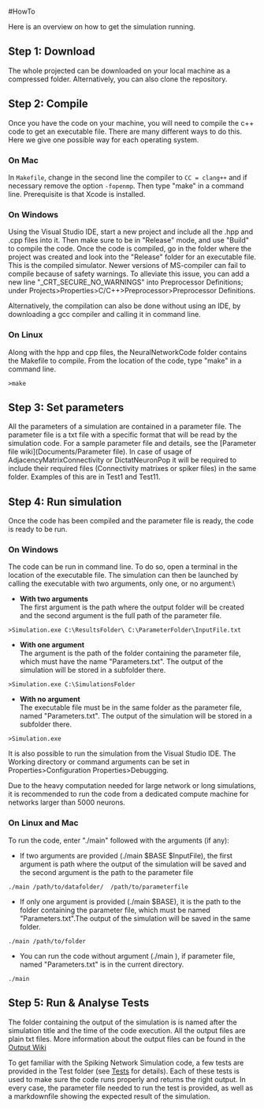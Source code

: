 #HowTo

Here is an overview on how to get the simulation running.

## Step 1: Download 
The whole projected can be downloaded on your local machine as a compressed folder. Alternatively, you can also clone the repository.

## Step 2: Compile 
Once you have the code on your machine, you will need to compile the c++ code to get an executable file.
There are many different ways to do this. Here we give one possible way for each operating system.
### On Mac

In ```Makefile```, change in the second line the compiler to ```CC = clang++``` and if necessary remove the option ```-fopenmp```. Then type "make" in a command line. Prerequisite is that Xcode is installed. 

### On Windows
Using the Visual Studio IDE, start a new project and include all the .hpp and .cpp files into it. Then make sure to be in "Release" mode, and use "Build" to compile the code. Once the code is compiled, go in the folder where the project was created and look into the "Release" folder for an executable file. This is the compiled simulator.
Newer versions of MS-compiler can fail to compile because of safety warnings. To alleviate this issue, you can add a new line "_CRT_SECURE_NO_WARNINGS" into Preprocessor Definitions; under Projects>Properties>C/C++>Preprocessor>Preprocessor Definitions.

Alternatively, the compilation can also be done without using an IDE, by downloading a gcc compiler and calling it in command line.

### On Linux
Along with the hpp and cpp files, the NeuralNetworkCode folder contains the Makefile to compile.
From the location of the code, type "make" in a command line.
```
>make 
```
## Step 3: Set parameters

All the parameters of a simulation are contained in a parameter file. The parameter file is a txt file with a specific format that will be read by the simulation code. For a sample parameter file and details, see the [Parameter file wiki](Documents/Parameter file).
In case of usage of AdjacencyMatrixConnectivity or DictatNeuronPop it will be required to include their required files (Connectivity matrixes or spiker files) in the same folder. Examples of this are in Test1 and Test11.

## Step 4: Run simulation
Once the code has been compiled and the parameter file is ready, the code is ready to be run. 

### On Windows
The code can be run in command line. To do so, open a terminal in the location of the executable file. The simulation can then be launched by calling the executable with two arguments, only one, or no argument:\
- **With two arguments**\
The first argument is the path where the output folder will be created and the second argument is the full path of the parameter file.
```
>Simulation.exe C:\ResultsFolder\ C:\ParameterFolder\InputFile.txt 
```
- **With one argument**\
The argument is the path of the folder containing the parameter file, which must have the name "Parameters.txt". The output of the simulation will be stored in a subfolder there.
```
>Simulation.exe C:\SimulationsFolder
```
- **With no argument**\
The executable file must be in the same folder as the parameter file, named "Parameters.txt". The output of the simulation will be stored in a subfolder there.
```
>Simulation.exe
```

It is also possible to run the simulation from the Visual Studio IDE. The Working directory or command arguments can be set in Properties>Configuration Properties>Debugging. 

Due to the heavy computation needed for large network or long simulations, it is recommended to run the code from a dedicated compute machine for networks larger than 5000 neurons.

### On Linux and Mac
To run the code, enter "./main" followed with the arguments (if any):

- If two arguments are provided (./main $BASE $InputFile), the first argument is path where the output of the simulation will be saved and the second argument is the path to the parameter file 
```
./main /path/to/datafolder/  /path/to/parameterfile 
```
- If only one argument is provided (./main $BASE), it is the path to the folder containing the parameter file, which must be named "Parameters.txt".The output of the simulation will be saved in the same folder.

```
./main /path/to/folder 
```
- You can run the code without argument (./main ), if parameter file, named "Parameters.txt" is in the current directory.

```
./main
```

## Step 5: Run & Analyse Tests 

The folder containing the output of the simulation is is named after the simulation title and the time of the code execution. All the output files are plain txt files. More information about the output files can be found in the [Output Wiki](Documents/Output-Files)


To get familiar with the Spiking Network Simulation code, a few tests are provided in the Test folder (see [Tests](Tests) for details). Each of these tests is used to make sure the code runs properly and returns the right output. In every case, the parameter file needed to run the test is provided, as well as a markdownfile showing the expected result of the simulation.
